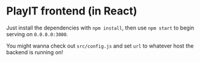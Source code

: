 # PlayIT frontend (in React)

Just install the dependencies with `npm install`, then use `npm start` to begin serving on `0.0.0.0:3000`.

You might wanna check out `src/config.js` and set `url` to whatever host the backend is running on!
